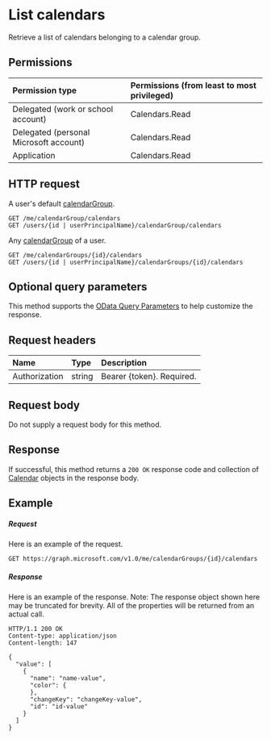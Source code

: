 # List calendars

Retrieve a list of calendars belonging to a calendar group.
## Permissions
|Permission type      | Permissions (from least to most privileged)              | 
|:--------------------|:---------------------------------------------------------| 
|Delegated (work or school account) | Calendars.Read    | 
|Delegated (personal Microsoft account) | Calendars.Read    | 
|Application | Calendars.Read | 

## HTTP request
<!-- { "blockType": "ignored" } -->
A user's default [calendarGroup](../resources/calendargroup.md).
```http
GET /me/calendarGroup/calendars
GET /users/{id | userPrincipalName}/calendarGroup/calendars
```
Any [calendarGroup](../resources/calendargroup.md) of a user.
```http
GET /me/calendarGroups/{id}/calendars
GET /users/{id | userPrincipalName}/calendarGroups/{id}/calendars
```
## Optional query parameters
This method supports the [OData Query Parameters](http://developer.microsoft.com/en-us/graph/docs/overview/query_parameters) to help customize the response.
## Request headers
| Name       | Type | Description|
|:-----------|:------|:----------|
| Authorization  | string  | Bearer {token}. Required. |

## Request body
Do not supply a request body for this method.
## Response
If successful, this method returns a `200 OK` response code and collection of [Calendar](../resources/calendar.md) objects in the response body.
## Example
##### Request
Here is an example of the request.
<!-- {
  "blockType": "request",
  "name": "get_calendars"
}-->
```http
GET https://graph.microsoft.com/v1.0/me/calendarGroups/{id}/calendars
```
##### Response
Here is an example of the response. Note: The response object shown here may be truncated for brevity. All of the properties will be returned from an actual call.
<!-- {
  "blockType": "response",
  "truncated": true,
  "@odata.type": "microsoft.graph.calendar",
  "isCollection": true
} -->
```http
HTTP/1.1 200 OK
Content-type: application/json
Content-length: 147

{
  "value": [
    {
      "name": "name-value",
      "color": {
      },
      "changeKey": "changeKey-value",
      "id": "id-value"
    }
  ]
}
```

<!-- uuid: 8fcb5dbc-d5aa-4681-8e31-b001d5168d79
2015-10-25 14:57:30 UTC -->
<!-- {
  "type": "#page.annotation",
  "description": "List calendars",
  "keywords": "",
  "section": "documentation",
  "tocPath": ""
}-->
